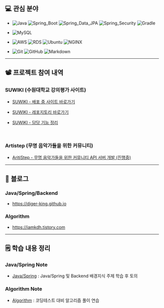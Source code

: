  ## 💻 관심 분야

- ![Java](https://img.shields.io/badge/Java-red?style=flat-circle&logo=java&logoColor=white)
![Spring_Boot](https://img.shields.io/badge/Spring_Boot-6DB33F.svg?style=flat-circle&logo=springboot&logoColor=white)
![Spring_Data_JPA](https://img.shields.io/badge/Spring_Data_JPA-6DB33F.svg?style=flat-circle&logo=spring&logoColor=white)
![Spring_Security](https://img.shields.io/badge/Spring_Security-6DB33F.svg?style=flat-circle&logo=springsecurity&logoColor=white)
![Gradle](https://img.shields.io/badge/Gradle-02303A.svg?style=flat-circle&logo=Gradle&logoColor=white)
 
- ![MySQL](https://img.shields.io/badge/MySQL-4479A1.svg?style=flat-circle&logo=Mysql&logoColor=white)
 
- ![AWS](https://img.shields.io/badge/AWS-232F3E.svg?style=flat-circle&logo=Amazon-AWS&logoColor=white)
![RDS](https://img.shields.io/badge/RDS-232F3E.svg?style=flat-circle&logo=mysql&logoColor=#232F3E)
![Ubuntu](https://img.shields.io/badge/Ubuntu-FCC624.svg?style=flat-circle&logo=Ubuntu&logoColor=#E95420)
![NGINX](https://img.shields.io/badge/NGINX-269539.svg?style=flat-circle&logo=NGINX&logoColor=white)
 
- ![Git](https://img.shields.io/badge/Git-F05032.svg?style=flat-circle&logo=Git&logoColor=white)
![GitHub](https://img.shields.io/badge/GitHub-181717.svg?style=flat-circle&logo=GitHub&logoColor=white)
![Markdown](https://img.shields.io/badge/Markdown-000000?style=flat-circle&logo=markdown&logoColor=white)

---

## 📽️ 프로젝트 참여 내역

### SUWIKI (수원대학교 강의평가 사이트)

- [SUWIKI - 배포 중 사이트 바로가기](https://suwiki.kr)

- [SUWIKI - 레포지토리 바로가기](https://github.com/uswLectureEvaluation/Backend-Remaster)

- [SUWIKI - 담당 기능 정리](https://diger-king.github.io/blog/SUWIKI)


<br>

### Artistep (무명 음악가들을 위한 커뮤니티)

- [AritiStep - 무명 음악가들을 위한 커뮤니티 API 서버 개발 (진행중)](https://github.com/Artistep/Backend)

---

## 📜 블로그

### Java/Spring/Backend
- https://diger-king.github.io
        
### Algorithm
- https://iamkdh.tistory.com

---

## 🗒️ 학습 내용 정리

### Java/Spring Note
- [Java/Spring](https://github.com/MoveForword-Java) : Java/Spring 및 Backend 배경지식 주제 학습 후 토의



### Algorithm Note
- [Algorithm](https://github.com/diger-king/Algorithm) : 코딩테스트 대비 알고리즘 풀이 연습
